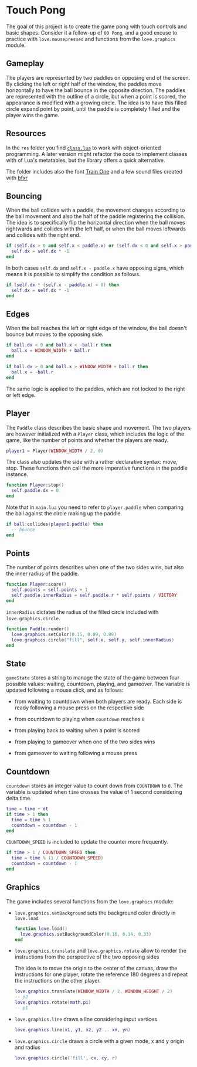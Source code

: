 # Touch Pong

The goal of this project is to create the game pong with touch controls and basic shapes. Consider it a follow-up of `00 Pong`, and a good excuse to practice with `love.mousepressed` and functions from the `love.graphics` module.

## Gameplay

The players are represented by two paddles on opposing end of the screen. By clicking the left or right half of the window, the paddles move horizontally to have the ball bounce in the opposite direction. The paddles are represented with the outline of a circle, but when a point is scored, the appearance is modified with a growing circle. The idea is to have this filled circle expand point by point, until the paddle is completely filled and the player wins the game.

## Resources

In the `res` folder you find [`class.lua`](https://github.com/vrld/hump/blob/master/class.lua) to work with object-oriented programming. A later version might refactor the code to implement classes with of Lua's metatables, but the library offers a quick alternative.

The folder includes also the font [Train One](https://fonts.google.com/specimen/Train+One) and a few sound files created with [bfxr](https://www.bfxr.net/)

## Bouncing

When the ball collides with a paddle, the movement changes according to the ball movement and also the half of the paddle registering the collision. The idea is to specifically flip the horizontal direction when the ball moves rightwards and collides with the left half, or when the ball moves leftwards and collides with the right end.

```lua
if (self.dx > 0 and self.x < paddle.x) or (self.dx < 0 and self.x > paddle.x) then
  self.dx = self.dx * -1
end
```

In both cases `self.dx` and `self.x - paddle.x` have opposing signs, which means it is possible to simplify the condition as follows.

```lua
if (self.dx * (self.x - paddle.x) < 0) then
  self.dx = self.dx * -1
end
```

## Edges

When the ball reaches the left or right edge of the window, the ball doesn't bounce but moves to the opposing side.

```lua
if ball.dx < 0 and ball.x < -ball.r then
  ball.x = WINDOW_WIDTH + ball.r
end

if ball.dx > 0 and ball.x > WINDOW_WIDTH + ball.r then
  ball.x = -ball.r
end
```

The same logic is applied to the paddles, which are not locked to the right or left edge.

## Player

The `Paddle` class describes the basic shape and movement. The two players are however initialized with a `Player` class, which includes the logic of the game, like the number of points and whether the players are ready.

```lua
player1 = Player(WINDOW_WIDTH / 2, 0)
```

The class also updates the side with a rather declarative syntax: move, stop. These functions then call the more imperative functions in the paddle instance.

```lua
function Player:stop()
  self.paddle.dx = 0
end
```

Note that in `main.lua` you need to refer to `player.paddle` when comparing the ball against the circle making up the paddle.

```lua
if ball:collides(player1.paddle) then
  -- bounce
end
```

## Points

The number of points describes when one of the two sides wins, but also the inner radius of the paddle.

```lua
function Player:score()
  self.points = self.points + 1
  self.paddle.innerRadius = self.paddle.r * self.points / VICTORY
end
```

`innerRadius` dictates the radius of the filled circle included with `love.graphics.circle`.

```lua
function Paddle:render()
  love.graphics.setColor(0.15, 0.89, 0.89)
  love.graphics.circle("fill", self.x, self.y, self.innerRadius)
end
```

## State

`gameState` stores a string to manage the state of the game between four possible values: waiting, countdown, playing, and gameover. The variable is updated following a mouse click, and as follows:

- from waiting to countdown when both players are ready. Each side is ready following a mouse press on the respective side

- from countdown to playing when `countdown` reaches `0`

- from playing back to waiting when a point is scored

- from playing to gameover when one of the two sides wins

- from gameover to waiting following a mouse press

## Countdown

`countdown` stores an integer value to count down from `COUNTDOWN` to `0`. The variable is updated when `time` crosses the value of 1 second considering delta time.

```lua
time = time + dt
if time > 1 then
  time = time % 1
  countdown = countdown - 1
end
```

`COUNTDOWN_SPEED` is included to update the counter more frequently.

```lua
if time > 1 / COUNTDOWN_SPEED then
  time = time % (1 / COUNTDOWN_SPEED)
  countdown = countdown - 1
end
```

## Graphics

The game includes several functions from the `love.graphics` module:

- `love.graphics.setBackground` sets the background color directly in `love.load`

  ```lua
  function love.load()
    love.graphics.setBackgroundColor(0.16, 0.14, 0.33)
  end
  ```

- `love.graphics.translate` and `love.graphics.rotate` allow to render the instructions from the perspective of the two opposing sides

  The idea is to move the origin to the center of the canvas, draw the instructions for one player, rotate the reference 180 degrees and repeat the instructions on the other player.

  ```lua
  love.graphics.translate(WINDOW_WIDTH / 2, WINDOW_HEIGHT / 2)
  -- p2
  love.graphics.rotate(math.pi)
  -- p1
  ```

- `love.graphics.line` draws a line considering input vertices

  ```lua
  love.graphics.line(x1, y1, x2, y2... xn, yn)
  ```

- `love.graphics.circle` draws a circle with a given mode, x and y origin and radius

  ```lua
  love.graphics.circle('fill', cx, cy, r)
  ```
